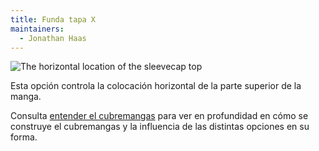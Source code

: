 ```yaml
---
title: Funda tapa X
maintainers:
  - Jonathan Haas
---
```


![The horizontal location of the sleevecap top](./sleevecaptopfactorx.svg)

Esta opción controla la colocación horizontal de la parte superior de la manga.

<Tip>

Consulta [entender el cubremangas](/docs/designs/brian/options#understanding-the-sleevecap) para ver en profundidad en
cómo se construye el cubremangas y la influencia de las distintas opciones en su forma.

</Tip>
